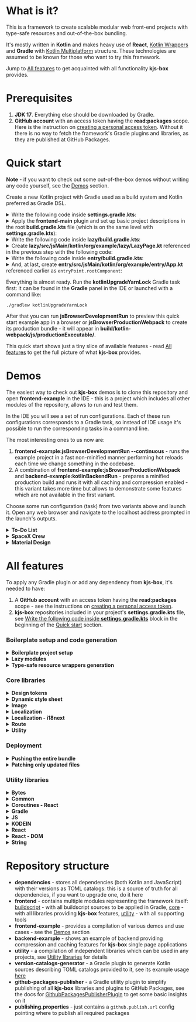 # What is it?

This is a framework to create scalable modular web front-end projects
with type-safe resources and out-of-the-box bundling.

It's mostly written in **Kotlin** and makes heavy use of
**React**, [Kotlin Wrappers](https://github.com/JetBrains/kotlin-wrappers)
and **Gradle** with [Kotlin Multiplatform](https://kotlinlang.org/docs/multiplatform.html) structure.
These technologies are assumed to be known for those who want to try this framework.

Jump to [All features](#all-features) to get acquainted with all functionality **kjs-box** provides.

# Prerequisites

1. **JDK 17**. Everything else should be downloaded by Gradle.
2. **GitHub account** with an access token having the **read:packages** scope.
   Here is the instruction on
   [creating a personal access token](https://docs.github.com/en/authentication/keeping-your-account-and-data-secure/managing-your-personal-access-tokens#creating-a-personal-access-token-classic).
   Without it there is no way to fetch the framework's Gradle plugins and libraries,
   as they are published at GitHub Packages.

# Quick start

**Note** - if you want to check out some out-of-the-box demos without writing any code yourself,
see the [Demos](#demos) section.

Create a new Kotlin project with Gradle used as a build system and Kotlin preferred as Gradle DSL.

<details id=write-the-following-code-inside-settings-gradle-kts>
<summary>Write the following code inside <b>settings.gradle.kts</b>:</summary>

```kotlin
pluginManagement {
    repositories {
        mavenCentral()
        maven {
            name = "GitHubPackages"
            url = uri("https://maven.pkg.github.com/andrew-k-21-12/kjs-box")
            credentials {
                username = "your-github-username"
                password = "your-github-access-token"
            }
        }
    }
}

dependencyResolutionManagement {
    @Suppress("UnstableApiUsage")
    repositories {
        mavenCentral()
        maven {
            name = "GitHubPackages"
            url = uri("https://maven.pkg.github.com/andrew-k-21-12/kjs-box")
            credentials {
                username = "your-github-username"
                password = "your-github-access-token"
            }
        }
    }
}

rootProject.name = "example"
include("entry", "lazy")
```

Don't forget to replace `"your-github-username"` and `"your-github-access-token"` with your actual GitHub credentials -
see the [Prerequisites](#prerequisites) section for details.
Keep in mind that `rootProject.name` affects the way how names for generated sources are constructed.

</details>

<details>
<summary>
    Apply the <b>frontend-main</b> plugin and set up basic project descriptions 
    in the root <b>build.gradle.kts</b> file (which is on the same level with <b>settings.gradle.kts</b>):
</summary>

```kotlin
plugins {
    id("io.github.andrew-k-21-12.kjs-box.frontend-main") version "1.0.0"
}

group = "org.example"
version = "1.0-SNAPSHOT"
```

The **frontend-main** plugin is applied
to set up webpack, add JavaScript dependencies, include basic resources and perform other configurations.

Setting `group` is required to construct names for some generated sources,
`version` - to configure directories for production bundles.

Earlier we declared two Gradle subprojects inside **settings.gradle.kts**: **entry** and **lazy**.
Make sure folders with the corresponding names (**entry** and **lazy**)
are created on the same level with **settings.gradle.kts**
and each of them has its own **build.gradle.kts** file inside.

</details>

<details>
<summary>Write the following code inside <b>lazy/build.gradle.kts</b>:</summary>

```kotlin
plugins {
    id("io.github.andrew-k-21-12.kjs-box.frontend-lazy-module") version "1.0.0"
    id("io.github.andrew-k-21-12.kjs-box.frontend-resource-wrappers") version "1.0.0"
}

lazyModule.exportedComponent = "org.example.lazy.LazyPage"
```

We have applied **frontend-lazy-module** to turn the corresponding Gradle subproject into an on-demand React module
which will be loaded only when becomes needed,
**frontend-resource-wrappers** - to enable type-safe resources wrappers generation.

To configure which React component is going to be exported (becomes a kind of entry point for the on-demand module),
it's needed to set its full name to `lazyModule.exportedComponent`.

</details>

<details>
<summary>
    Create <b>lazy/src/jsMain/kotlin/org/example/lazy/LazyPage.kt</b> referenced in the previous step 
    with the following code:
</summary>

```kotlin
package org.example.lazy

import io.github.andrewk2112.kjsbox.frontend.image.components.Image
import org.example.example.resourcewrappers.images.lazy.SampleImage
import react.FC

val LazyPage = FC {
    +"This is a lazy page."
    Image(SampleImage, "Sample image")
}
```

In the code above it is possible to check how resources wrappers generation works.
You need to put an image of some common format (JPEG, PNG or WebP, for example)
into **lazy/src/jsMain/resources/images/**.
If you use an image named as **sample.png**, the generated wrapper becomes named as `SampleImage`.
Other images will produce wrappers named in a similar manner.
It's strictly required to **put all raster images into** the **images** folder.

**All resources wrappers will be generated only after building the project!**

</details>

<details>
<summary>Write the following code inside <b>entry/build.gradle.kts</b>:</summary>

```kotlin
plugins {
    id("io.github.andrew-k-21-12.kjs-box.frontend-entry-point") version "1.0.0"
    id("io.github.andrew-k-21-12.kjs-box.frontend-lazy-module-accessors") version "1.0.0"
}

kotlin.sourceSets {
    val jsMain by getting {
        kotlin.srcDirs(
            lazyModuleAccessors.generateOrGetFor(project(":lazy"))
        )
        dependencies {
            implementation("org.jetbrains.kotlin-wrappers:kotlin-react-router-dom")
        }
    }
}

entryPoint.rootComponent = "org.example.entry.App"
```

By applying **frontend-entry-point** and setting `entryPoint.rootComponent`
it's possible to configure a React component which is going to be loaded and rendered in the first order.

Having **frontend-lazy-module-accessors** applied
and sources generated by `lazyModuleAccessors.generateOrGetFor(project(":lazy"))` included,
we get the code of a lazy React component to load and open `project(":lazy")` on demand.
Such step is desirable only when configuring modules from which there is navigation to required lazy modules
(listed inside `lazyModuleAccessors.generateOrGetFor(...)`).

Also including **kotlin-react-router-dom** to declare routes.

</details>

<details>
<summary>
    And, at last, create <b>entry/src/jsMain/kotlin/org/example/entry/App.kt</b>
    referenced earlier as <code>entryPoint.rootComponent</code>:
</summary>

```kotlin
package org.example.entry

import ExampleLazyEntryPoint
import react.FC
import react.Suspense
import react.create
import react.dom.html.ReactHTML.p
import react.router.RouteObject
import react.router.RouterProvider
import react.router.dom.Link
import react.router.dom.createBrowserRouter

val App = FC {
    Suspense {
        fallback = SuspenseLoadingIndicator.create()
        RouterProvider {
            router = routes
        }
    }
}

private val SuspenseLoadingIndicator = FC {
    +"Loading..."
}

private val IndexPage = FC {
    p {
        +"This is an index page."
    }
    Link {
        to = "/lazy-page"
        +"Open lazy page"
    }
}

private val routes = createBrowserRouter(
    arrayOf(
        RouteObject(
            path = "/",
            element = IndexPage.create()
        ),
        RouteObject(
            path = "lazy-page",
            element = ExampleLazyEntryPoint.create()
        ),
    )
)
```

The most interesting part here is `ExampleLazyEntryPoint`
which was generated by `lazyModuleAccessors.generateOrGetFor(project(":lazy"))` in **entry/build.gradle.kts**.

</details>

Everything is almost ready.
Run the **kotlinUpgradeYarnLock** Gradle task first: it can be found in the **Gradle** panel in the IDE
or launched with a command like:

```console
./gradlew kotlinUpgradeYarnLock
```

After that you can run **jsBrowserDevelopmentRun** to preview this quick start example app in a browser
or **jsBrowserProductionWebpack** to create its production bundle -
it will appear in **build/kotlin-webpack/js/productionExecutable/**.

This quick start shows just a tiny slice of available features -
read [All features](#all-features) to get the full picture of what **kjs-box** provides.

# Demos

The easiest way to check out **kjs-box** demos is to clone this repository and open **frontend-example** in the IDE -
this is a project which includes all other modules of the repository, allows to run and test them.

In the IDE you will see a set of run configurations.
Each of these run configurations corresponds to a Gradle task,
so instead of IDE usage it's possible to run the corresponding tasks in a command line.

The most interesting ones to us now are:

1. **frontend-example:jsBrowserDevelopmentRun --continuous** - runs the example project in a fast non-minified manner
   performing hot reloads each time we change something in the codebase.
2. A combination of **frontend-example:jsBrowserProductionWebpack** and **backend-example:kotlinBackendRun** -
   prepares a minified production build and runs it with all caching and compression enabled -
   this variant takes more time but allows to demonstrate some features which are not available in the first variant.

Choose some run configuration (task) from two variants above and launch it.
Open any web browser and navigate to the localhost address prompted in the launch's outputs.

<details id=to-do-list>
<summary><b>To-Do List</b></summary>

This example is the easiest one to start from.
Its source code is located only inside a single module - **to-do-list**.

The primary goal of the example is to show how to inject dependencies in constructors -
including on-demand providers.

Start from checking how `ToDoListComponent` and its modules bind and provide dependencies.
Take a look at the `Root` component and the way how it configures an entry point with this `ToDoListComponent`.
Check how `ToDoList` retrieves a new instance of `viewModel` from `Provider<ToDoListViewModel>`
only when its rendering starts.

</details>

<details id=spacex-crew>
<summary><b>SpaceX Crew</b></summary>

The main sources for this example are inside the **spacex-crew** module.

The key point of the example is to show how to integrate with third-party network APIs.

Review `CrewRemoteDataSource` and its related classes inside the `data` package
to see one of possible ways to execute network requests, parse their responses with
[kotlinx.serialization](https://github.com/Kotlin/kotlinx.serialization) and catch errors.
Then check how `CrewRemoteDataSource` is integrated inside the `RootViewModel`
and how UI represented by the `Root` component interacts with this `RootViewModel`.

</details>

<details id=material-design>
<summary><b>Material Design</b></summary>

This is the most complicated example which is primarily focused on demonstration of UI designing capabilities.
Note that **I** obviously **do not own any copyrights related to Google's Material Design**:
this example is just an attempt to replicate one of official Material Design web pages
located at [m2.material.io/design](https://m2.material.io/design).

The example is powered by multiple modules:

1. **shared-utility** - the simplest module to provide reusable date and time formats.
2. **localization** - provides type-safe implementations and configurations for the `I18NextLocalizationEngine`.
3. **design-tokens** - a compilation of common design tokens can be used everywhere in **frontend-example**.
   It includes:
    1. Sets of end values for font sizes, colors and spacing inside the `reference` package
       which are joined altogether in `ReferenceDesignTokens`.
    2. Sets of `Context`-dependent font sizes and colors inside the `system` package
       which can take different end-values depending on the current `ScreenSize` or `ColorMode`.
       All of them are gathered together in `SystemDesignTokens`.
    3. `DesignTokensContextProvider` which sets up, invalidates and provides the `Context` for all child components
       allowing it to be read by the `useDesignTokensContext()` hook.
    4. `DesignTokens` which just combines all groups of design tokens mentioned above.
4. **dependency-injection** - contains only abstract `RootComponent`
   describing which global app dependencies are going to be provided by it.
5. **dependency-injection-kodein** - provides a [KODEIN](https://github.com/kosi-libs/Kodein)-based implementation
   for the `RootComponent` and a set of `modules` describing how each particular dependency is going to be injected.
6. **dependency-injection-utility** - sets up a particular `RootComponent` and provides its accessor
   with a combination of convenience hooks to handle localizations.
7. **material-design** - the biggest module of the example which consists of:
    1. Multiple groups of resources inside **modules/material-design/src/jsMain/resources/**.
    2. A compilation of endpoints to external web pages inside the `resources.endpoints` package.
    3. Sets of design tokens used only for the Material Design page inside the `designtokens` package.
       They are organized pretty much the same as the common design tokens described earlier above,
       but there is one more type of tokens added - `ComponentDesignTokens`.
       It combines all tokens from the `designtokens.component` package
       which describe reusable complex styles for full-fledged UI components.
    4. Dependency injection configurations and providers inside the `dependencyinjection` package.
       Quite similar to the dependency injection modules described above, but there are some differences:
        1. There is no abstraction extracted for `MaterialDesignComponent`.
        2. `MaterialDesignComponent` depends on the `RootComponent` -
           see how `RootComponent`'s dependencies are passed to the `MaterialDesignComponent`
           inside the `rootComponentMappingModuleFactory`.
        3. It's possible to provide or substitute different instances of `MaterialDesignComponent`
           by `ProvideMaterialDesignComponent` when it's accessed with the `useMaterialDesignComponent()` hook.
    5. All React components to set up the example's UI inside the `components` package.
       Pay closer attention to the way how style sheets (classes extending `DynamicStyleSheet`) are described and used.
       They can have dependencies listed as constructor arguments for `DynamicStyleSheet`
       which contribute to generated CSS class names -
       this allows, for example, to substitute different sets of design tokens to adjust styling for exceptional cases.
       Also, accessing instances of `DynamicStyleSheet`s is done via `useMemoWithReferenceCount`:
       it makes possible to use the same shared instance of a `DynamicStyleSheet` from multiple places
       preparing it for garbage collection when no usages are left.

</details>

# All features

To apply any Gradle plugin or add any dependency from **kjs-box**, it's needed to have:

1. A **GitHub account** with an access token having the **read:packages** scope - see the instructions on
   [creating a personal access token](https://docs.github.com/en/authentication/keeping-your-account-and-data-secure/managing-your-personal-access-tokens#creating-a-personal-access-token-classic).
2. **kjs-box** repositories included in your project's **settings.gradle.kts** file,
   see [Write the following code inside **settings.gradle.kts**](#write-the-following-code-inside-settings-gradle-kts)
   block in the beginning of the [Quick start](#quick-start) section.

### Boilerplate setup and code generation

<details id=boilerplate-project-setup>
<summary><b>Boilerplate project setup</b></summary>

**Note** - it's not strictly required to apply the boilerplate setup described further
if you don't want to include the corresponding out-of-the-box configurations,
use [lazy](https://react.dev/reference/react/lazy) React components
(see [Lazy modules](#lazy-modules)),
generate resource wrappers (see [Type-safe resource wrappers generation](#type-safe-resource-wrappers-generation))
or perform different types of supported deployment (see [Deployment](#deployment)).

The boilerplate project setup starts from application of **frontend-main** plugin
in the root (located in the same directory with **settings.gradle.kts**) **build.gradle.kts** file:

```kotlin
plugins {
    id("io.github.andrew-k-21-12.kjs-box.frontend-main") version "1.0.0"
}
```

<details>
<summary>Having this plugin applied, your project gets the following:</summary>

1. A default root [index.html](frontend/modules/buildscript/main/src/main/resources/index-template.html)
   to bootstrap the application.
   **If you want to use your own custom index.html**:
    1. Create it inside your project's **src/jsMain/resources/** directory. Do not use **index.html** as its name!
    2. Inside the root **build.gradle.kts** point to your created HTML file, for example:
       ```kotlin
       main {
           customIndexHtmlTemplateFile = "my-index.html"
       }
       ```
2. Multiple webpack configuration files
   to run development builds and assemble minified bundles for production deployment.
   Some of these files are static and just copied -
   see the contents of [webpack](frontend/modules/buildscript/main/src/main/resources/webpack),
   some of them are generated dynamically.
3. Included sources of a default Service Worker.
   If it will be registered,
   the root **index.html** will be cached whatever route path is used to load it in your single page application.
   This default Service Worker also caches all static sources and resources of the application,
   so they will be loaded even if there is no network available.
   To review the implementation of the Service Worker,
   see [service-worker-source.js](frontend/modules/buildscript/main/src/main/resources/service-worker-source.js).
4. Gradle tasks to copy, configure and properly include for compilation
   sources, resources and webpack files mentioned above.
   These Gradle tasks are also responsible for generation of dynamic webpack configs.
   See
   [MainModuleTasks](frontend/modules/buildscript/main/src/main/kotlin/io/github/andrewk2112/kjsbox/frontend/buildscript/main/MainModuleTasks.kt)
   for details.
5. All development JavaScript dependencies and particular versions of Node.js and Yarn.
   Check out [js.toml](dependencies/js.toml): all dependencies from the `kjsbox-frontend-main` bundle
   will be used for compilation.
6. Basic Gradle configurations which tie everything together
   and turn your project into Kotlin Multiplatform JavaScript browser project.

</details>

When the project is getting bundled for production with the **jsBrowserProductionWebpack** Gradle task,
its static sources and resources are going to be placed
inside the **build/kotlin-webpack/js/productionExecutable/static/** directory.
You need to specify a particular version of bundle
by either setting a `version` inside the root **build.gradle.kts**:

```kotlin
version = "1.0.0"
```

or by configuring `customBundleStaticsDirectory` for the **frontend-main** plugin (in the same Gradle file):

```kotlin
main {
    customBundleStaticsDirectory = "some-custom-name"
}
```

It's also possible to have both `version` and `customBundleStaticsDirectory` set,
in this case `customBundleStaticsDirectory` takes precedence over `version`.

After having **frontend-main** configured,
**it's needed to create an entry point** referencing a React component or function to be loaded in the first order.
Declare the corresponding Gradle project in **settings.gradle.kts** (there is no strict requirement to call it "entry"):

```kotlin
include("entry")
```

Create a folder with the same name ("entry") in the root Gradle project's directory
and put a **build.gradle.kts** file into it with the **frontend-entry-point** plugin applied:

```kotlin
plugins {
    id("io.github.andrew-k-21-12.kjs-box.frontend-entry-point") version "1.0.0"
}
```

There are two ways to set an entry point inside this **entry/build.gradle.kts**:

1. By creating a React component and pointing to it.
   The component should be created inside **entry/src/jsMain/kotlin/**, for example:

   ```kotlin
   val App = react.FC {
       +"Hello, world!"
   }
   ```

   After that it's needed to write its full name (including package) in **entry/build.gradle.kts**:

   ```kotlin
   entryPoint.rootComponent = "App"
   ```

   This is the simplest way which also includes required compilation dependencies,
   applies clearfix CSS, registers a default Service Worker
   and automatically renders the declared React component inside the `#root` `div`.
2. Or by creating a bootstrap function and pointing to it.
   The function should be created inside **entry/src/jsMain/kotlin/**, for example:

   ```kotlin
   import react.create
   import react.dom.client.createRoot
   import web.dom.document
    
   fun bootstrap() {
       createRoot(document.getElementById("root")!!)
           .render(App.create())
   }
    
   private val App = react.FC {
       +"Hello, world!"
   }
   ```

   After that it's needed to write its full name (including package)
   and add required dependencies in **entry/build.gradle.kts**:

   ```kotlin
   kotlin.sourceSets.jsMain {
       dependencies {
           implementation(dependencies.platform("org.jetbrains.kotlin-wrappers:kotlin-wrappers-bom:1.0.0-pre.757"))
           implementation("org.jetbrains.kotlin-wrappers:kotlin-react")
           implementation("org.jetbrains.kotlin-wrappers:kotlin-react-dom")
       }
   }

   entryPoint.customInitializationFunction = "bootstrap"
   ```

   This way requires more efforts as it doesn't provide any out-of-the-box configurations,
   but it's the way more flexible.

Now the boilerplate project setup is complete, you can try to build and preview it in a browser
by running the **jsBrowserDevelopmentRun --continuous** Gradle task from the root Gradle project.
It may require to run **kotlinUpgradeYarnLock** first.

</details>

<details id=lazy-modules>
<summary><b>Lazy modules</b></summary>

**Note** - **kjs-box** lazy modules are only available
when the [Boilerplate project setup](#boilerplate-project-setup) is applied.

Lazy modules are Gradle modules containing sources to be packed as separate JavaScript modules
and loaded in web browsers only by explicit demand -
for example, when we navigate to a particular route of a single page application.
In other words, it can be treated just as a way
to use React's [lazy](https://react.dev/reference/react/lazy) components in **kjs-box**.

To create a lazy module, just declare a regular Gradle project in **settings.gradle.kts**, for example:

```kotlin
include("lazy")
```

Make the corresponding directory for this project with a **build.gradle.kts** file inside of it.
This **build.gradle.kts** should have the **frontend-lazy-module** plugin applied:

```kotlin
plugins {
    id("io.github.andrew-k-21-12.kjs-box.frontend-lazy-module") version "1.0.0"
}
```

The **frontend-lazy-module** plugin does the following for the lazy module:

1. Includes basic React dependencies for it.
2. Creates a Gradle task generating the code to properly export (bundle) it.
3. Declares it to be compiled by the root (**frontend-main**) project.

The only requirement for such lazy modules is to have an entry point React component
(do not mix it with the app's main entry point provided by the **frontend-entry-point** plugin).
For demonstration purposes we can create such entry point inside **lazy/src/jsMain/kotlin/LazyBlock.kt**:

```kotlin
val LazyBlock = react.FC {
    +"This is text from `LazyBlock`."
}
```

And this entry point should be declared in **lazy/build.gradle.kts**:

```kotlin
lazyModule.exportedComponent = "LazyBlock"
```

The only thing left - is to include this lazy module where it is needed.
It can not be done just by regular Gradle project dependencies way:
in this case all sources of the lazy module will become an intrinsic part of the project dependent on it.
To do this properly, there is a special **frontend-lazy-module-accessors** plugin:
apply it in Gradle projects which are going to include lazy modules, for example - in **entry/build.gradle.kts**:

```kotlin
plugins {
    id("io.github.andrew-k-21-12.kjs-box.frontend-entry-point") version "1.0.0"
    id("io.github.andrew-k-21-12.kjs-box.frontend-lazy-module-accessors") version "1.0.0"
}
```

After that, it's possible to add generated lazy module accessors for **entry/build.gradle.kts**:

```kotlin
kotlin.sourceSets.jsMain {
    kotlin.srcDirs(
        lazyModuleAccessors.generateOrGetFor(
            project(":lazy")
        )
    )
    dependencies {
        // ...
    }
}
```

There are two implementation notes on this `lazyModuleAccessors.generateOrGetFor`:

1. It supports both traditional string-based project-locating API (`project(":lazy")`)
   and new [type-safe project accessors](https://docs.gradle.org/7.0/release-notes.html#type-safe-project-accessors).
2. Each project including an accessor to the same lazy module gets its own copy of the accessor sources.
   If there are lots of places (Gradle projects) requiring the same accessors,
   consider extracting these accessors into a separate Gradle module.

And, at last, we can load our lazy module from some other React component.
For simplicity purposes we will load it in **entry/src/jsMain/kotlin/App.kt**
which was created during the steps described in [Boilerplate project setup](#boilerplate-project-setup):

```kotlin
val App = react.FC {
    +"Hello, world! "
    ExampleLazyEntryPoint()
}
```

Note that the name for `ExampleLazyEntryPoint` above is constructed in the following way:

1. **Example**`LazyEntryPoint` - the name of the root Gradle project.
2. `Example`**Lazy**`EntryPoint` - the name of the lazy module Gradle project.

This is it - launch the app in a browser
and check on the **Network** tab that JavaScript sources for the lazy module are loaded separately.

You can also check the [Quick start](#quick-start) example
to see how to configure such lazy modules to be loaded when a particular route is opened.

</details>

<details id=type-safe-resource-wrappers-generation>
<summary><b>Type-safe resource wrappers generation</b></summary>

**Note** - to make this feature work properly,
make sure the [Boilerplate project setup](#boilerplate-project-setup) is applied.

**Note** - to generate resource wrappers,
it's strictly required to have a `group` set for the root Gradle project
(the one the **frontend-main** plugin was applied to).
For proper production bundle generation with resource wrappers this root Gradle project should also have
either `version` or `main.customBundleStaticsDirectory` set -
see the [Boilerplate project setup](#boilerplate-project-setup) section.

To enable resource wrappers generation feature,
it's needed to apply the **frontend-resource-wrappers** plugin for a target Gradle project
having its resources inside the **src/jsMain/resources/** directory:

```kotlin
plugins {
    id("io.github.andrew-k-21-12.kjs-box.frontend-resource-wrappers") version "1.0.0"
}
```

This plugin can be applied to any types of Kotlin Multiplatform browser JavaScript projects
including **frontend-entry-point** (see [Boilerplate project setup](#boilerplate-project-setup))
and **frontend-lazy-module** (see [Lazy modules](#lazy-modules)) projects.
Having the plugin applied, all required dependencies for generated wrappers will be added,
all original resources will be bundled to folders named according to their Gradle project names.

Type-safe resource wrappers can be generated for
SVG icons, common formats of raster images, fonts and translation strings JSONs.

#### SVG icons

SVG icons should be placed in **src/jsMain/resources/icons/**,
nested folders inside of this directory are supported as well.

Required naming format for icons is **kebab-case**.

Full names (including packages) for generated icon wrappers are constructed in the following way:

```
<root.project.group>.<root.project.name>.resourcewrappers.icons.<projectname>.[nested.folder.name][.]<IconName>Icon
```

Such generated icon wrappers can be used as regular React components, class names are supported to apply some styling:

```kotlin
// Adding "arrow-right-thin.svg" without any class...
ArrowRightThinIcon()
// ...and with some class:
ArrowRightThinIcon {
    className = ClassName("some-class")
}
```

All SVG icons are getting inlined when bundled - there won't be separate files for them in production builds.

#### Raster images

All common raster image formats including **WebP**, **PNG**, **GIF** and **JPEG** are supported.

Images should be placed in **src/jsMain/resources/images/**,
nested folders inside of this directory are supported as well.

Required naming format for images is **kebab-case**.

Full names (including packages) for generated image wrappers are constructed in the following way:

```
<root.project.group>.<root.project.name>.resourcewrappers.images.<projectname>.[nested.folder.name][.]<ImageName>Image
```

Each generated image wrapper extends the
[Image](frontend/modules/core/image/src/jsMain/kotlin/io/github/andrewk2112/kjsbox/frontend/image/resources/Image.kt)
interface.
It is intended to be used with the
[Image](frontend/modules/core/image/src/jsMain/kotlin/io/github/andrewk2112/kjsbox/frontend/image/components/Image.kt)
component allowing a browser to pick the best image format from all available ones:

```kotlin
// Rendering "test.png" image.
Image(TestImage, "Some alternative text", "some-class")
```

In production builds all original images are converted only to two formats: **WebP** and **PNG**.
Their encoding options can be checked
in the [production.js](frontend/modules/buildscript/main/src/main/resources/webpack/production.js) webpack config.
All image resources are bundled by the following path:

```
static/<version>/images/<project-name>/[nested-folder-name][/]<image-name>.<hash>.<format>
```

#### Fonts

Only **WOFF2** fonts were checked to be working, but other formats might work as well.

Fonts should be placed in **src/jsMain/resources/fonts/**,
nested folders inside of this directory are supported as well.

Expected naming format for fonts includes two parts divided with a dash:

1. Font name itself in **UpperCamelCase**.
2. Font variant name represented by one capitalized word.

The second part is super limited now - it can recognize only **Light** as variant name
(see
[FontIndependentWrappersWriter](frontend/modules/buildscript/resource-wrappers/src/main/kotlin/io/github/andrewk2112/kjsbox/frontend/buildscript/resourcewrappers/wrappers/writers/independent/FontIndependentWrappersWriter.kt)
for details),
for example: **Roboto-Light.woff2**.
By using this **Light** variant name,
there will be an additional working style property generated inside the same Kotlin `object`
for a single font family name.
If it sounds complicated or unreliable, just name all your fonts as:

```
<FontName>-Regular.<format>
```

Full names (including packages) for generated font wrappers are constructed in the following way:

```
<root.project.group>.<root.project.name>.resourcewrappers.fonts.<projectname>.[nested.folder.name][.]<FontFamilyName>FontStyles
```

Each generated font wrapper extends the
[DynamicStyleSheet](frontend/modules/core/dynamic-style-sheet/src/jsMain/kotlin/io/github/andrewk2112/kjsbox/frontend/dynamicstylesheet/DynamicStyleSheet.kt)
class and provides a separate style property for each font variant.

An example usage of some **Roboto-Regular.woff2** can be as following:

```kotlin
// Directly by the class name.
p {
    className = ClassName(RobotoFontStyles.regular.name)
    +"Some paragraph with a custom font."
}

// When composing styles - by style rules.
class MaterialDesignSystemFontStyles : DynamicStyleSheet() {
    val bold: NamedRuleSet by css {
        +RobotoFontStyles.regular.rules
        fontWeight = FontWeight.w600
    }
}
```

All fonts are bundled by the following path in production builds:

```
static/<version>/fonts/<project-name>/[nested-folder-name][/]<FontFamilyName>-<Variant>.<hash>.<format>
```

#### Translation JSONs

By default, translation JSONs used in **kjs-box** projects
are expected to be handled by the [i18next](https://www.i18next.com/) engine,
so it's better to stick to its rules at least in some points.
Keys inside of translation JSONs should be in **lowerCamelCase**, nested keys are supported.

Translation files are placed in **src/jsMain/resources/locales/**.
Inside of this directory there should be only one additional level of nested folders - for each language code.
Names for translation JSONs can be arbitrary but must be the same for all language variants,
check this [locales](frontend-example/modules/spacex-crew/src/jsMain/resources/locales) directory as an example.

Full names (including packages) of generated wrappers for translation keys are constructed in the following way:

```
<root.project.group>.<root.project.name>.resourcewrappers.locales.<projectname>.<TranslationsFileName>LocalizationKeys
```

In addition to all keys from original translation JSONs
there is also a `NAMESPACE` key gets created in each generated wrapper.
It is needed to load the corresponding group of translations lazily.

Keep in mind that by just applying the **frontend-resource-wrappers** plugin
there won't be any particular localization engine included as a dependency.
You can check possible ways to apply localizations in the sources of provided demos (see [Demos](#demos))
or you can add the following dependencies to your Gradle project:

```
io.github.andrew-k-21-12.kjs-box:frontend-localization:1.0.0
io.github.andrew-k-21-12.kjs-box:frontend-localization-i18next:1.0.0
```

And use this very simplified (missing invalidations on language changes) example code:

```kotlin
val localizationEngine = I18NextLocalizationEngine
    .getInstance("en", false)
    .apply {
        loadLocalizations(TranslationLocalizationKeys.NAMESPACE)
    }
p {
    +localizationEngine.getLocalization(TranslationLocalizationKeys.YOUR_LOCALIZATION_KEY)
}
```

In production builds all translation keys which were not used in the code are getting dropped.
Translations are bundled as JavaScript files to the following output directory:

```
static/<version>/js/
```

</details>

### Core libraries

<details id=design-tokens>
<summary><b>Design tokens</b></summary>

Represents a compilation of skeleton interfaces to implement your
[DesignTokens](frontend/modules/core/design-tokens/src/jsMain/kotlin/io/github/andrewk2112/kjsbox/frontend/designtokens/DesignTokens.kt)
including
[ReferenceDesignTokens](frontend/modules/core/design-tokens/src/jsMain/kotlin/io/github/andrewk2112/kjsbox/frontend/designtokens/ReferenceDesignTokens.kt)
and
[SystemDesignTokens](frontend/modules/core/design-tokens/src/jsMain/kotlin/io/github/andrewk2112/kjsbox/frontend/designtokens/SystemDesignTokens.kt)
(component design tokens are left to be implemented by any arbitrary type).

Can be added as a dependency by:

```
io.github.andrew-k-21-12.kjs-box:frontend-design-tokens:1.0.0
```

Check out some example implementations of these interfaces in the [Material Design](#material-design) demo, see
[DesignTokens](frontend-example/modules/design-tokens/src/jsMain/kotlin/io/github/andrewk2112/kjsbox/frontend/example/designtokens/DesignTokens.kt)
and
[MaterialDesignTokens](frontend-example/modules/material-design/src/jsMain/kotlin/io/github/andrewk2112/kjsbox/frontend/example/materialdesign/designtokens/MaterialDesignTokens.kt).

</details>

<details id=dynamic-style-sheet>
<summary><b>Dynamic style sheet</b></summary>

Can be added as a dependency by:

```
io.github.andrew-k-21-12.kjs-box:frontend-dynamic-style-sheet:1.0.0
```

Make sure the following dependencies are included as well or add them explicitly
to construct styles for dynamic style sheets:

```
dependencies.platform("org.jetbrains.kotlin-wrappers:kotlin-wrappers-bom:1.0.0-pre.757")
org.jetbrains.kotlin-wrappers:kotlin-css
```

The key point of classes and `object`s extending
the [DynamicStyleSheet](frontend/modules/core/dynamic-style-sheet/src/jsMain/kotlin/io/github/andrewk2112/kjsbox/frontend/dynamicstylesheet/DynamicStyleSheet.kt) -
is to declare named styles.
It is possible to declare both static and dynamic styles:

```kotlin
object MyStyleSheet : DynamicStyleSheet() {

    val staticStyle by css {
        color = Color.red
    }

    val dynamicStyle by dynamicCss<Boolean> {
        color = if (it) Color.green else Color.blue
    }

}
```

The first one - `MyStyleSheet#staticStyle` - will be named as **MyStyleSheet-staticStyle** and can be used as:

```kotlin
import io.github.andrewk2112.kjsbox.frontend.dynamicstylesheet.extensions.invoke

// Note the way to apply classes to elements shortly by using the extension imported above.
+p(MyStyleSheet.staticStyle.name) {
    +"Having the static style."
}
```

The second one - `MyStyleSheet#dynamicStyle` - requires an argument of `Boolean` type at his call place,
its name depends on a particular argument provided, for example:

```kotlin
import io.github.andrewk2112.kjsbox.frontend.dynamicstylesheet.extensions.invoke

// Will be named as "MyStyleSheet-dynamicStyle-true".
+p(MyStyleSheet.dynamicStyle(true).name) {
    +"Having the dynamic style with a positive argument."
}

// Will be named as "MyStyleSheet-dynamicStyle-false".
+p(MyStyleSheet.dynamicStyle(false).name) {
    +"Having the dynamic style with a negative argument."
}
```

Such approach with dynamic styles is convenient when there is some context which can affect styling:
check out system design tokens with their
[Context](frontend-example/modules/design-tokens/src/jsMain/kotlin/io/github/andrewk2112/kjsbox/frontend/example/designtokens/Context.kt),
[ContextProviderAndReader.kt](frontend-example/modules/design-tokens/src/jsMain/kotlin/io/github/andrewk2112/kjsbox/frontend/example/designtokens/ContextProviderAndReader.kt)
and usages in, for example,
[ExercisesList.kt](frontend-example/modules/exercises/src/jsMain/kotlin/io/github/andrewk2112/kjsbox/frontend/example/exercises/components/ExercisesList.kt)
and
[ExerciseLink.kt](frontend-example/modules/exercises/src/jsMain/kotlin/io/github/andrewk2112/kjsbox/frontend/example/exercises/components/ExerciseLink.kt).

Dynamic styles support the following types as their arguments:
`Boolean`, `Number`, `String`,
implementations of
[HasCssSuffix](frontend/modules/core/dynamic-style-sheet/src/jsMain/kotlin/io/github/andrewk2112/kjsbox/frontend/dynamicstylesheet/HasCssSuffix.kt),
`Enum<*>` and `KProperty<*>`.

Both static and dynamic styles can be used not only by their `name`s
but can also contribute to some composite styles:

```kotlin
val staticStyle by css {
    color = Color.red
}

val compositeStyle by css {
    +staticStyle.rules
    backgroundColor = Color.yellow
}
```

</details>

<details id=image>
<summary><b>Image</b></summary>

Can be added as a dependency by:

```
io.github.andrew-k-21-12.kjs-box:frontend-image:1.0.0
```

Mostly used in conjunction with [Type-safe resource wrappers generation](#type-safe-resource-wrappers-generation)
for [Raster images](#raster-images):
it's very unlikely that this library will be needed for you in isolation from it.

The library is represented by the
[Image](frontend/modules/core/image/src/jsMain/kotlin/io/github/andrewk2112/kjsbox/frontend/image/resources/Image.kt)
type (with some supporting types) and the corresponding
[Image](frontend/modules/core/image/src/jsMain/kotlin/io/github/andrewk2112/kjsbox/frontend/image/components/Image.kt)
React component to include generated resource wrappers for images into your components
and pick the best matching image format from all available variants of them.

</details>

<details id=localization>
<summary><b>Localization</b></summary>

Can be added as a dependency by:

```
io.github.andrew-k-21-12.kjs-box:frontend-localization:1.0.0
```

This is a compilation of interfaces to cover basic localization features.
There are examples of implementations for these interfaces worth to check:
[I18NextLocalizationEngine](frontend/modules/core/localization-i18next/src/jsMain/kotlin/io/github/andrewk2112/kjsbox/frontend/localization/i18next/I18NextLocalizationEngine.kt),
[LocalizationEngine](frontend-example/modules/localization/src/jsMain/kotlin/io/github/andrewk2112/kjsbox/frontend/example/localization/LocalizationEngine.kt).

</details>

<details id=localization-i18next>
<summary><b>Localization - i18next</b></summary>

Provides an [i18next](https://www.i18next.com/)-backed implementation for localization interfaces.

Can be included by adding the following dependencies:

```
io.github.andrew-k-21-12.kjs-box:frontend-localization:1.0.0
io.github.andrew-k-21-12.kjs-box:frontend-localization-i18next:1.0.0
```

This
[I18NextLocalizationEngine](frontend/modules/core/localization-i18next/src/jsMain/kotlin/io/github/andrewk2112/kjsbox/frontend/localization/i18next/I18NextLocalizationEngine.kt)
involves the following features from [i18next](https://www.i18next.com/):

1. [i18next-resources-to-backend](https://github.com/i18next/i18next-resources-to-backend) -
   to download translations (which are originally put to the **locales/** resources folder) on demand
   and bundle them in a minified way as JavaScript files.
2. [i18next-browser-languageDetector](https://github.com/i18next/i18next-browser-languageDetector) -
   to detect user language in the browser.
3. [react-i18next](https://github.com/i18next/react-i18next) - to integrate with React.

To use the engine:

1. Put some localizations into your Gradle project's **src/jsMain/resources/locales/** directory,
   check this [locales](frontend-example/modules/spacex-crew/src/jsMain/resources/locales) directory as an example.
2. Get an instance of the engine:
   ```kotlin
   val localizationEngine = I18NextLocalizationEngine.getInstance("en", false)
   ```
3. Load a group of translations by stating their path (if there is any) and base file name without extension
   (so the corresponding file with translations will be fetched in a browser):
   ```kotlin
   localizationEngine.loadLocalizations("translation")
   ```
4. Monitor the current language and change it
   by observing `localizationEngine.currentLanguage`
   and calling `localizationEngine.changeLanguage(...)` correspondingly.
5. Get translations according to the current language by:
   ```kotlin
   localizationEngine.getLocalization("key")
   ```

See also [Translation JSONs](#translation-jsons)
in [Type-safe resource wrappers generation](#type-safe-resource-wrappers-generation)
and
[LocalizationEngine](frontend-example/modules/localization/src/jsMain/kotlin/io/github/andrewk2112/kjsbox/frontend/example/localization/LocalizationEngine.kt).

</details>

<details id=route>
<summary><b>Route</b></summary>

Can be added as a dependency by:

```
io.github.andrew-k-21-12.kjs-box:frontend-route:1.0.0
```

The library is represented by the only
[Route](frontend/modules/core/route/src/commonMain/kotlin/io/github/andrewk2112/kjsbox/frontend/route/Route.kt)
interface.
Its purpose - is to simplify declarations and usages of routes including nested ones -
see example implementations of this interface in the
[routes](frontend-example/modules/routes/src/commonMain/kotlin/io/github/andrewk2112/kjsbox/frontend/example/routes)
module.

It is convenient to declare app routes by referencing `Route#path`s
(see `routes` in
[App.kt](frontend-example/modules/index/src/jsMain/kotlin/io/github/andrewk2112/kjsbox/frontend/example/index/App.kt))
and use `Route.absolutePath`s to set destinations for links located in any React component
(see
[ExercisesList.kt](frontend-example/modules/exercises/src/jsMain/kotlin/io/github/andrewk2112/kjsbox/frontend/example/exercises/components/ExercisesList.kt)).

</details>

<details id=utility>
<summary><b>Utility</b></summary>

**Note** - to use this library,
you need the default [Boilerplate project setup](#boilerplate-project-setup) applied.

Can be added as a dependency by:

```
io.github.andrew-k-21-12.kjs-box:frontend-utility:1.0.0
```

Represented only by the
[Environment](frontend/modules/core/utility/src/jsMain/kotlin/io/github/andrewk2112/kjsbox/frontend/utility/Environment.kt)
`object` allowing to check whether the current build mode is a development or production one.

</details>

### Deployment

<details id=pushing-the-entire-bundle>
<summary><b>Pushing the entire bundle</b></summary>

This way of deployment makes all bundled sources and resources required to be downloaded again -
even if some of them were not updated in the recent version.

**Note** - to use this deployment variant,
you need the default [Boilerplate project setup](#boilerplate-project-setup)
and your backend should be configured to cache served single page application's files by their last modified time
(see the [backend-example](backend-example)).

If this is the first release you are about to perform
then just run the **jsBrowserProductionWebpack** task of the root Gradle project
and copy all contents of the generated **build/kotlin-webpack/js/productionExecutable/** folder
to the directory expected by your backend to be served as a single page application.
Otherwise, the deployment procedure itself happens by the following steps:

1. Update the `version` or `main.customBundleStaticsDirectory` in the root **build.gradle.kts** file.
2. Run the **jsBrowserProductionWebpack** task of the root Gradle project.
3. Copy the folder named as the updated version from **build/kotlin-webpack/js/productionExecutable/static/**
   into a similar **static/** folder expected to be served by the backend.
4. Atomically replace your old **index.html** with the freshly generated one -
   **build/kotlin-webpack/js/productionExecutable/index.html**.

</details>

<details id=patching-only-updated-files>
<summary><b>Patching only updated files</b></summary>

This way of deployment tries to update only those sources and resources in the output bundle
which were modified in the recent version, other unrelated updates are avoided as much as possible.

**Note** - to use this deployment variant,
you need the default [Boilerplate project setup](#boilerplate-project-setup)
and your backend should be configured to cache served single page application's files by their last modified time
(see the [backend-example](backend-example)).

The key point of this deployment type is that it can be applied only on top of some previously released version.
You can get acquainted with its underlying algorithm by reading the docs for
[PatchingDeployAction](frontend/modules/utility/patching-deployer/src/commonMain/kotlin/io/github/andrewk2112/kjsbox/frontend/utility/patchingdeployer/action/PatchingDeployAction.kt).
Keep in mind that if this deployment approach fails, it will be needed to use the full deployment
described in the [Pushing the entire bundle](#pushing-the-entire-bundle) section.

This patching deployment is backed by the [patching-deployer](frontend/modules/utility/patching-deployer) utility.
Compile it first by either running the **frontend:frontend-patching-deployer:fatJar** run configuration in IDE
or by executing the corresponding **fatJar** Gradle task from the mentioned utility module.
While it's possible to be compiled to different output executables,
its Java version will be used in the deployment steps described below:

1. Make sure your previous bundle outputs in **build/kotlin-webpack/js/productionExecutable/static/**
   are still available and were not removed.
   They are required to be kept to make the bundling operation update only those output files
   which were actually modified in the latest version and keep all the rest ones with the same last modified metadata.
   If these bundle outputs were lost, you can try to copy them from your current application's served files:
   the main thing - is to preserve the right last modified timestamps for these files.
2. Perform all required updates in the codebase of your application
   and make sure its output version folder will keep the same name
   in **build/kotlin-webpack/js/productionExecutable/static/**.
   If you need to update the `version` in the root Gradle project,
   it's possible to set the `main.customBundleStaticsDirectory` to the previous `version` value,
   so the output folder's name will not be changed.
3. Run the **jsBrowserProductionWebpack** task of the root Gradle project.
4. Execute the compiled [patching-deployer](frontend/modules/utility/patching-deployer)
   providing paths to the fresh bundle's **static/** folder as **--source-bundle**
   and to the target **static/** folder being served as **--deployment-destination**, for example:

   ```console
   java -jar frontend-patching-deployer-jvm-fat-1.0.0.jar --source-bundle="./from/static/" --deployment-destination="./to/static/"
   ```

5. If everything was successful,
   atomically replace your old **index.html** with the freshly generated one to apply the patch.

</details>

### Utility libraries

<details id=bytes>
<summary><b>Bytes</b></summary>

Supported platforms:

- JS (browser)
- JVM
- Linux (ARM64, X64)
- macOS (ARM64, X64)
- MinGW (X64)

```
io.github.andrew-k-21-12.utility:bytes:1.0.0
```

Includes just a couple of extension functions for `ByteArray`s
to read their values in the little-endian order as `Int`s.

</details>

<details id=common>
<summary><b>Common</b></summary>

Supported platforms:

- JS (browser)
- JVM
- Linux (ARM64, X64)
- macOS (ARM64, X64)
- MinGW (X64)

```
io.github.andrew-k-21-12.utility:common:1.0.0
```

Contains various small utility difficult to group or extract further into separate modules.
You can [check its contents](utility/modules/common/src) yourself - all sources are documented.

Perhaps the most interesting interface here is
[Result](utility/modules/common/src/commonMain/kotlin/io/github/andrewk2112/utility/common/utility/Result.kt).
It provides an alternative to the built-in Kotlin's `Result` which has `Failure`s as type-safe values as well.
It helps to prevent creation of thousands `sealed class`es to return typed results from functions in a Kotlin way:

```kotlin
suspend fun getArticlesByName(nameQuery: String): Result<List<Article>, RemoteDataSourceException> = // ...
```

</details>

<details id=coroutines-react>
<summary><b>Coroutines - React</b></summary>

Supported only for browser JavaScript projects.

```
io.github.andrew-k-21-12.utility:coroutines-react:1.0.0
```

Provides
[asReactState](utility/modules/coroutines-react/src/jsMain/kotlin/io/github/andrewk2112/utility/coroutines/react/extensions/Flow.kt)
extensions for coroutines `Flow`s and `StateFlow`s to convert them
into [React states](https://react.dev/learn/state-a-components-memory).

This feature is super handy when you write framework-agnostic view models
and want to observe their UI states in React components:

```kotlin
// Inside a view model.
val someUiState = MutableStateFlow("Hello!")

// Inside a React component.
val state by viewModel.someUiState.asReactState()
p {
    +state
}
```

Check out [To-Do List](#to-do-list) and [SpaceX Crew](#spacex-crew) sources for additional examples.

</details>

<details id=gradle>
<summary><b>Gradle</b></summary>

Supported only for JVM projects.

```
io.github.andrew-k-21-12.utility:gradle:1.0.0
```

[Contains various extensions and properties](utility/modules/gradle/src/main/kotlin/io/github/andrewk2112/utility/gradle)
to simplify writing of the code for Gradle plugins.

</details>

<details id=js>
<summary><b>JS</b></summary>

Just a small compilation of
[utility functions and extensions](utility/modules/js/src/jsMain/kotlin/io/github/andrewk2112/utility/js)
for browser JavaScript projects:

```
io.github.andrew-k-21-12.utility:js:1.0.0
```

</details>

<details id=kodein>
<summary><b>KODEIN</b></summary>

Supported only for browser JavaScript projects (but there are no restrictions to make it support all other platforms).

```
io.github.andrew-k-21-12.utility:kodein:1.0.0
```

Provides a couple of convenience means
for the [KODEIN](https://github.com/kosi-libs/Kodein) dependency injection library.

It includes
[KodeinDirectInjection](utility/modules/kodein/src/commonMain/kotlin/io/github/andrewk2112/utility/kodein/KodeinDirectInjection.kt)
which helps to incorporate multiple `DI.Module`s and retrieve dependencies from them,
see
[ToDoListComponent](frontend-example/modules/to-do-list/src/jsMain/kotlin/io/github/andrewk2112/kjsbox/frontend/example/todolist/dependencyinjection/ToDoListComponent.kt),
[KodeinRootComponent](frontend-example/modules/dependency-injection-kodein/src/jsMain/kotlin/io/github/andrewk2112/kjsbox/frontend/example/dependencyinjection/kodein/KodeinRootComponent.kt)
and [MaterialDesignComponent](frontend-example/modules/material-design/src/jsMain/kotlin/io/github/andrewk2112/kjsbox/frontend/example/materialdesign/dependencyinjection/MaterialDesignComponent.kt)
as examples.

Also, there is an additional
[bindProvider](utility/modules/kodein/src/commonMain/kotlin/io/github/andrewk2112/utility/kodein/extensions/DI.Builder.kt)
extension function to create special dependency injection factories
allowing to retrieve new instances of dependencies on explicit demand in constructors.
An example declaration:

```kotlin
class A {
    init {
        console.log("New instance of A: ${hashCode()}")
    }
}

// The `Provider` interface below should be from "io.github.andrew-k-21-12.utility:common:1.0.0".
class B(private val a: Provider<A>) {
    fun doWithNewInstanceOfA() {
        a.get() // ...
    }
}

val injection = KodeinDirectInjection(
    DI.Module("AB") {
        bindProvider { A() }
        bindProvider { B(instance()) }
    }
)
```

And usage:

```kotlin
val b: B = injection()
b.doWithNewInstanceOfA() // prints: "New instance of A: 962551772"
b.doWithNewInstanceOfA() // prints: "New instance of A: 1336283662"
```

</details>

<details id=react>
<summary><b>React</b></summary>

Supported only for browser JavaScript projects.

```
io.github.andrew-k-21-12.utility:react:1.0.0
```

Includes various common React utility:

#### FC

[FC](utility/modules/react/src/jsMain/kotlin/io/github/andrewk2112/utility/react/components/FC.kt) functions
from this library allow to declare React components named as their variables in the components inspector
what makes debugging a little bit more convenient:

```kotlin
val MyComponent by FC { // will be named as "MyComponent" in the components inspector
    // ...
}
```

#### FunctionalComponentFactory

[FunctionalComponentFactory](utility/modules/react/src/jsMain/kotlin/io/github/andrewk2112/utility/react/components/FunctionalComponentFactory.kt)
is helpful when you want to use constructor dependency injections when declaring React components.
Check
[ToDoList](frontend-example/modules/to-do-list/src/jsMain/kotlin/io/github/andrewk2112/kjsbox/frontend/example/todolist/components/ToDoList.kt)
as an example, make sure to review how its dependencies are prepared in the
[dependencyinjection](frontend-example/modules/to-do-list/src/jsMain/kotlin/io/github/andrewk2112/kjsbox/frontend/example/todolist/dependencyinjection)
package and how this factory is accessed and used in the
[Root](frontend-example/modules/to-do-list/src/jsMain/kotlin/io/github/andrewk2112/kjsbox/frontend/example/todolist/components/Root.kt)
React component.

#### useMemoWithReferenceCount

[useMemoWithReferenceCount](utility/modules/react/src/jsMain/kotlin/io/github/andrewk2112/utility/react/hooks/useMemoWithReferenceCount.kt)
hook allows to reuse instances of the same type when these instances are accessed from multiple React components.
When the last React component using an instance of particular type by this `useMemoWithReferenceCount` gets released,
the instance (its type) loses all of its references and can be released as well,
so the next time such React component will be used again it will create a new instance of the required type as well.

In other words, pretend there are `ReactComponent1`, `ReactComponent2`, `ReactComponent3`.
`ReactComponent2` can be rendered inside `ReactComponent1` when some condition is met,
`ReactComponent3` can be, in turn, rendered inside `ReactComponent2` when some other condition is met.
So the overall picture is something like:

```
ReactComponent1 -> ReactComponent2 -> ReactComponent3
```

Now also assume that `ReactComponent2` and `ReactComponent3` exploit `useMemoWithReferenceCount`
to use an instance of some `Feature` class.
When both conditions to render `ReactComponent2` and `ReactComponent3` are not satisfied,
there will be no instance of `Feature` at all.
When `ReactComponent2` starts to be rendered:

```
ReactComponent1 -> ReactComponent2
```

a new instance of `Feature` is created.
When `ReactComponent3` starts to be rendered as well:

```
ReactComponent1 -> ReactComponent2 -> ReactComponent3
```

the previous instance of `Feature` will be reused in both `ReactComponent2` and `ReactComponent3`.
Only when both `ReactComponent2` and `ReactComponent3` will be released again,
it will be possible to get a fresh instance of `Feature`.

#### usePrevious

The functionality of the
[usePrevious](utility/modules/react/src/jsMain/kotlin/io/github/andrewk2112/utility/react/hooks/usePrevious.kt) hook
can be illustrated with the following code:

```kotlin
var currentValue by useState(0)
val previousValue = usePrevious(currentValue)
p {
    +"Current = $currentValue"
}
p {
    +"Previous = $previousValue"
}
button {
    +"Increment"
    onClick = {
        ++currentValue
    }
}
```

Each time after tapping on the "Increment" button it will re-render both values
and the previous one will always be less by one.

</details>

<details id=react-dom>
<summary><b>React - DOM</b></summary>

Supported only for browser JavaScript projects.

```
io.github.andrew-k-21-12.utility:react-dom:1.0.0
```

Includes a bit of small DOM-related
[extensions](utility/modules/react-dom/src/jsMain/kotlin/io/github/andrewk2112/utility/react/dom/extensions).

</details>

<details id=string>
<summary><b>String</b></summary>

Supported platforms:

- JS (browser)
- JVM

```
io.github.andrew-k-21-12.utility:string:1.0.0
```

Includes a bit of tiny `String` extensions and variants of the
[changeFormat](utility/modules/string/src/commonMain/kotlin/io/github/andrewk2112/utility/string/formats/changeFormat.kt)
extension. The latter one allows to convert `String`s between some common formats, for example:

```kotlin
// Turns "CamelCaseString" into "camel_case_string".
"CamelCaseString".changeFormat(CamelCase, SnakeCase)
```

</details>

# Repository structure

- **dependencies** - stores all dependencies (both Kotlin and JavaScript) with their versions as TOML catalogs:
  this is a source of truth for all dependencies, if you want to upgrade one, do it here
- **frontend** - contains multiple modules representing the framework itself:
  [buildscript](frontend/modules/buildscript) - with all buildscript sources to be applied in Gradle,
  [core](frontend/modules/core) - with all libraries providing **kjs-box** features,
  [utility](frontend/modules/utility) - with all supporting tools
- **frontend-example** - provides a compilation of various demos and use cases - see the [Demos](#demos) section
- **backend-example** - shows an example of backend
  providing compression and caching features for **kjs-box** single page applications
- **utility** - a compilation of independent libraries which can be used in any projects,
  see [Utility libraries](#utility-libraries) for details
- **version-catalogs-generator** - a Gradle plugin to generate Kotlin sources describing TOML catalogs provided to it,
  see its example usage [here](frontend/modules/buildscript/version-catalogs/build.gradle.kts)
- **github-packages-publisher** - a Gradle utility plugin
  to simplify publishing of all **kjs-box** libraries and plugins to GitHub Packages, see the docs for
  [GithubPackagesPublisherPlugin](github-packages-publisher/src/main/kotlin/io/github/andrewk2112/githubpackagespublisher/GithubPackagesPublisherPlugin.kt)
  to get some basic insights on it
- **publishing.properties** - just contains a `github.publish.url` config
  pointing where to publish all required packages
